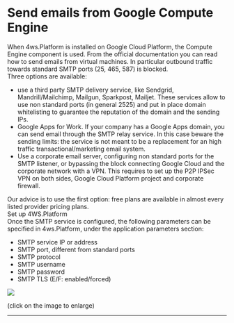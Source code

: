 # Send emails from Google Compute Engine

When 4ws.Platform is installed on Google Cloud Platform, the Compute Engine component is used. From the official documentation you can read how to send emails from virtual machines. In particular outbound traffic towards standard SMTP ports \(25, 465, 587\) is blocked.  
Three options are available:

* use a third party SMTP delivery service, like Sendgrid, Mandrill/Mailchimp, Mailgun, Sparkpost, Mailjet. These services allow to use non standard ports \(in general 2525\) and put in place domain whitelisting to guarantee the reputation of the domain and the sending IPs.
* Google Apps for Work. If your company has a Google Apps domain, you can send email through the SMTP relay service. In this case beware the sending limits: the service is not meant to be a replacement for an high traffic transactional/marketing email system.
* Use a corporate email server, configuring non standard ports for the SMTP listener, or bypassing the block connecting Google Cloud and the corporate network with a VPN. This requires to set up the P2P IPSec VPN on both sides, Google Cloud Platform project and corporate firewall.

Our advice is to use the first option: free plans are available in almost every listed provider pricing plans.  
Set up 4WS.Platform  
Once the SMTP service is configured, the following parameters can be specified in 4ws.Platform, under the application parameters section:

* SMTP service IP or address
* SMTP port, different from standard ports
* SMTP protocol
* SMTP username
* SMTP password
* SMTP TLS \(E/F: enabled/forced\)

![](http://4wsplatform.org/wp-content/uploads/2016/05/param_mail_platform-300x165.png)

\(click on the image to enlarge\)

---



